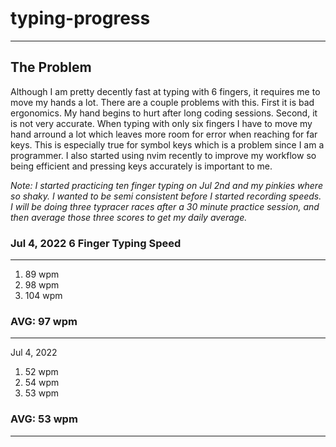 # typing-progress
------
## The Problem
Although I am pretty decently fast at typing with 6 fingers, it requires me to move my hands a lot. There are a couple problems with this. First it is bad ergonomics. My hand begins to hurt after long coding sessions. Second, it is not very accurate. When typing with only six fingers I have to move my hand arround a lot which leaves more room for error when reaching for far keys. This is especially true for symbol keys which is a problem since I am a programmer. I also started using nvim recently to improve my workflow so being efficient and pressing keys accurately is important to me.

*Note: I started practicing ten finger typing on Jul 2nd and my pinkies where so shaky. I wanted to be semi consistent before I started recording speeds. I will be doing three typracer races after a 30 minute practice session, and then average those three scores to get my daily average.*
### Jul 4, 2022 6 Finger Typing Speed
---
1. 89 wpm
2. 98 wpm
3. 104 wpm
### AVG: 97 wpm
---
Jul 4, 2022
1. 52 wpm
2. 54 wpm
3. 53 wpm
### AVG: 53 wpm
---
